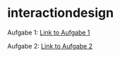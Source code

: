 # interactiondesign
Aufgabe 1:
[Link to Aufgabe 1](https://framer.com/share/Swot-Analysis-Buck-Kerstin--1ElUoTyRjiLSUB0QnNy7/CcGUthbTOTeoMVY8kHyfsB-3%3A00u49g5hg546o)

Aufgabe 2:
[Link to Aufgabe 2](https://www.notion.so/The-Wallet-Project-56d6003e070647a6a5c6547b4d001f37) 
